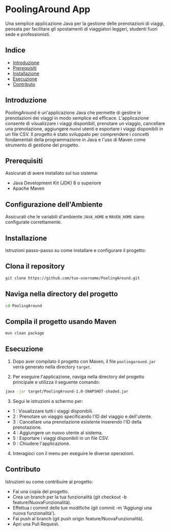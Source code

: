 # PoolingAround App

Una semplice applicazione Java per la gestione delle prenotazioni di viaggi, pensata per facilitare gli spostamenti di viaggiatori leggeri, studenti fuori sede e professionisti.

## Indice

- [Introduzione](#introduzione)
- [Prerequisiti](#prerequisiti)
- [Installazione](#installazione)
- [Esecuzione](#esecuzione)
- [Contributo](#contributo)

## Introduzione

PoolingAround è un'applicazione Java che permette di gestire le prenotazioni dei viaggi in modo semplice ed efficace. L'applicazione consente di visualizzare i viaggi disponibili, prenotare un viaggio, cancellare una prenotazione, aggiungere nuovi utenti e esportare i viaggi disponibili in un file CSV. Il progetto è stato sviluppato per comprendere i concetti fondamentali della programmazione in Java e l'uso di Maven come strumento di gestione del progetto.


## Prerequisiti
Assicurati di avere installato sul tuo sistema:

- Java Development Kit (JDK) 8 o superiore
- Apache Maven

## Configurazione dell'Ambiente
Assicurati che le variabili d'ambiente `JAVA_HOME` e `MAVEN_HOME` siano configurate correttamente.


## Installazione
Istruzioni passo-passo su come installare e configurare il progetto:

## Clona il repository
```bash
git clone https://github.com/tuo-username/PoolingAround.git
```
## Naviga nella directory del progetto
```bash
cd PoolingAround
```
## Compila il progetto usando Maven
```bash
mvn clean package
```

## Esecuzione
1. Dopo aver compilato il progetto con Maven, il file `poolingaround.jar` verrà generato nella directory `target`.

2. Per eseguire l'applicazione, naviga nella directory del progetto principale e utilizza il seguente comando:

```bash
java -jar target/PoolingAround-1.0-SNAPSHOT-shaded.jar
```

3. Segui le istruzioni a schermo per:

- 1 : Visualizzare tutti i viaggi disponibili.
- 2 : Prenotare un viaggio specificando l'ID del viaggio e dell'utente.
- 3 : Cancellare una prenotazione esistente inserendo l'ID della prenotazione.
- 4 : Aggiungere un nuovo utente al sistema.
- 5 : Esportare i viaggi disponibili in un file CSV.
- 0 : Chiudere l'applicazione.
  
4. Interagisci con il menu per eseguire le diverse operazioni.


## Contributo
Istruzioni su come contribuire al progetto:

- Fai una copia del progetto.
- Crea un branch per la tua funzionalità (git checkout -b feature/NuovaFunzionalità).
- Effettua i commit delle tue modifiche (git commit -m 'Aggiungi una nuova funzionalità').
- Fai push al branch (git push origin feature/NuovaFunzionalità).
- Apri una Pull Request.
